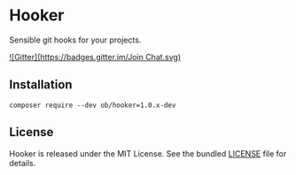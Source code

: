 # Hooker

Sensible git hooks for your projects.

[![Gitter](https://badges.gitter.im/Join Chat.svg)](https://gitter.im/marcaube/hooker?utm_source=badge&utm_medium=badge&utm_campaign=pr-badge&utm_content=badge)


## Installation

`composer require --dev ob/hooker=1.0.x-dev`


## License

Hooker is released under the MIT License. See the bundled [LICENSE]() file for details.
